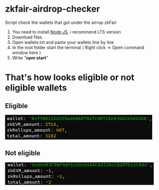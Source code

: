 # zkfair-airdrop-checker

Script check the wallets that got under the airrop zkFair

  1. You need to install [Node JS](https://nodejs.org/en), i recommend LTS version
  2. Download files
  3. Open wallets.txt and paste your wallets line by line 
  4. In the root folder start the terminal ( Right click -> Open command window here )
  5. Write "**npm start**"

# That's how looks eligible or not eligible wallets
## Eligible 
![Image](https://github.com/LegendGenesis/zkfair-airdrop-checker/blob/main/eligible.jpg)

## Not eligible
![Image](https://github.com/LegendGenesis/zkfair-airdrop-checker/blob/main/image.png)
